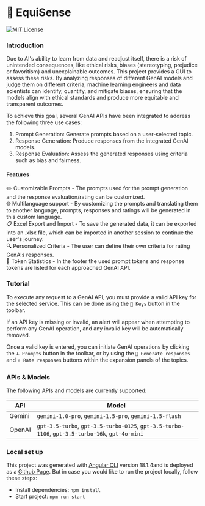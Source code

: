 # 🫧 EquiSense
[![MIT License](https://img.shields.io/badge/license-MIT-blue.svg?color=blue)](./LICENSE)

### Introduction
Due to AI's ability to learn from data and readjust itself, there is a risk of unintended consequences, 
like ethical risks, biases (stereotyping, prejudice or favoritism) and unexplainable outcomes.
This project provides a GUI to assess these risks. By analyzing responses of different GenAI models and judge them on different criteria,
machine learning engineers and data scientists can identify, quantify, and mitigate biases, ensuring that the models align with ethical standards and produce more equitable and transparent outcomes.

To achieve this goal, several GenAI APIs have been integrated to address the following three use cases:
1. Prompt Generation: Generate prompts based on a user-selected topic.
2. Response Generation: Produce responses from the integrated GenAI models.
3. Response Evaluation: Assess the generated responses using criteria such as bias and fairness.

#### Features
✏️ Customizable Prompts - The prompts used for the prompt generation and the response evaluation/rating can be customized. \
🌐 Multilanguage support - By customizing the prompts and translating them to another language, prompts, responses and ratings will be generated in this custom language. \
📋 Excel Export and Import - To save the generated data, it can be exported into an .xlsx file, which can be imported in another session to continue the user's journey. \
🔍 Personalized Criteria - The user can define their own criteria for rating GenAIs responses. \
💎 Token Statistics - In the footer the used prompt tokens and response tokens are listed for each approached GenAI API.

### Tutorial
To execute any request to a GenAI API, you must provide a valid API key for the selected service. 
This can be done using the `🔑 Keys` button in the toolbar.

If an API key is missing or invalid, an alert will appear when attempting to perform any GenAI operation, 
and any invalid key will be automatically removed.

Once a valid key is entered, you can initiate GenAI operations by clicking the `➕ Prompts` button in the toolbar, 
or by using the `🫧 Generate responses` and `⭐ Rate responses` buttons within the expansion panels of the topics.

### APIs & Models
The following APIs and models are currently supported:

API | Model 
--- |-------
Gemini | `gemini-1.0-pro`, `gemini-1.5-pro`, `gemini-1.5-flash`
OpenAI | `gpt-3.5-turbo`, `gpt-3.5-turbo-0125`, `gpt-3.5-turbo-1106`, `gpt-3.5-turbo-16k`, `gpt-4o-mini`



### Local set up
This project was generated with [Angular CLI](https://github.com/angular/angular-cli) version 18.1.4and is deployed as a <a href='https://stephaniehhnbrg.github.io/EquiSense/' target='_blank'>Github Page</a>.
But in case you would like to run the project locally, follow these steps:

- Install dependencies: `npm install`
- Start project: `npm run start`
